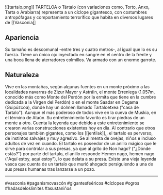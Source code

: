 ![[tartalo.png]]
TARTELOA o Tártalo (con variaciones como, Torto, Anxo, Tarta o Arabiarra) representa a un cíclope gigantesco, con costumbres antropófagas y comportamiento terrorífico que habita en diversos lugares de [[Vasconia]]
<h2>Apariencia</h2>
Su tamaño es descomunal -entre tres y cuatro metros-, al igual que lo es su fuerza. Tiene un único ojo inyectado en sangre en el centro de la frente y una boca llena de aterradores colmillos. Va armado con un enorme garrote.
<h2>Naturaleza</h2>
Vive en las montañas, según algunas fuentes en un monte próximo a las localidades navarras de Zizur Mayor y Astráin, el monte Erreniega (1.057m, conocido más como Monte del Perdón por la ermita que tiene en la cumbre dedicada a la Virgen del Perdón) o en el monte Saadar en Cegama (Guipúzcoa), donde hay un dolmen llamado Tartaloetxea ("casa de Tartalo"). Aunque el más poderoso de todos vive en la cueva de Muskia, en el término de Ataún. 
Su entretenimiento favorito es tirar piedras de un monte a otro. Cuenta la leyenda que debido a este entretenimiento se crearon varias construcciones existentes hoy en día. Al contrario que otros personajes también gigantes, como los [[jentilak]],, el tartalo es perverso, de instintos salvajes y muy agresivo. Se alimenta de ovejas, niños e incluso adultos de vez en cuando. El tartalo es poseedor de un anillo mágico que le sirve para controlar a sus presas, ya que al grito de Non hago? ("¿Dónde estás?") por parte del tartalo, el anillo responde Hemen nago, hemen nago ("Aquí estoy, aquí estoy"), lo que delata a su presa.
Existe una vieja leyenda vasca que cuenta de un tartalo que murió ahogado persiguiendo a una de sus presas humanas tras lanzarse a un pozo.

--- 
#vasconia #paganismovascón #gigantesfeéricos #cíclopes #ogros #hadasdeloslímites #asustaniños 